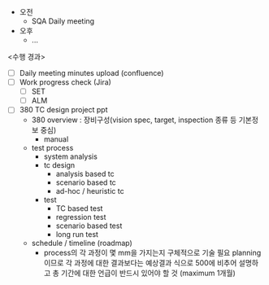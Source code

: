 - 오전
	- SQA Daily meeting
- 오후
	- ...

<수행 경과>
- [ ] Daily meeting minutes upload (confluence)
- [ ] Work progress check (Jira)
	- [ ] SET
	- [ ] ALM
- [ ] 380 TC design project ppt
	- 380 overview : 장비구성(vision spec, target, inspection 종류 등 기본정보 중심)
		- manual
	- test process
		- system analysis
		- tc design
			- analysis based tc
			- scenario based tc
			- ad-hoc / heuristic tc
		- test
			- TC based test
			- regression test
			- scenario based test
			- long run test
	- schedule / timeline (roadmap)
		- process의 각 과정이 몇 mm을 가지는지 구체적으로 기술 필요
	planning 이므로 각 과정에 대한 결과보다는 예상결과 식으로 500에 비추어 설명하고 총 기간에 대한 언급이 반드시 있어야 할 것 (maximum 1개월)